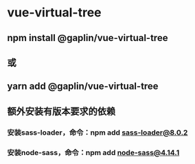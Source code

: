 # vue-virtual-tree

## npm install @gaplin/vue-virtual-tree

## 或

## yarn add @gaplin/vue-virtual-tree

## 额外安装有版本要求的依赖

### 安装sass-loader，命令：npm add sass-loader@8.0.2

### 安装node-sass，命令：npm add node-sass@4.14.1

